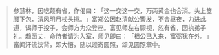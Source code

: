> 参慧林，因吃颠有省，作偈曰：​「这一交这一交，万两黄金也合消。头上笠腰下包，清风明月杖头挑。​」富郑公因赵清献公警发，不舍昼夜，力进此道，谒师于投子，会师方为众登座。富见师左右顾视，忽有省，因执弟子礼。趋函丈，命侍者请为入室，师见即曰：​「相公已入来，富弼犹在外。​」富闻汗流浃背，即大悟，随以颂寄圆照，颂见圆照章中。


